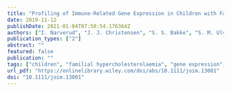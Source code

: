 ```yaml
---
title: "Profiling of Immune-Related Gene Expression in Children with Familial Hypercholesterolaemia"
date: 2019-11-12
publishDate: 2021-01-04T07:50:54.176364Z
authors: ["I. Narverud", "J. J. Christensen", "S. S. Bakke", "S. M. Ulven", "A. Rundblad", "P. Aukrust", "T. Espevik", "M. P. Bogsrud", "K. Retterstøl", "T. Ueland", "B. Halvorsen", "K. B. Holven"]
publication_types: ["2"]
abstract: ""
featured: false
publication: ""
tags: ["children", "familial hypercholesterolaemia", "gene expression", "inflammation", "statins"]
url_pdf: "https://onlinelibrary.wiley.com/doi/abs/10.1111/joim.13001"
doi: "10.1111/joim.13001"
---
```


